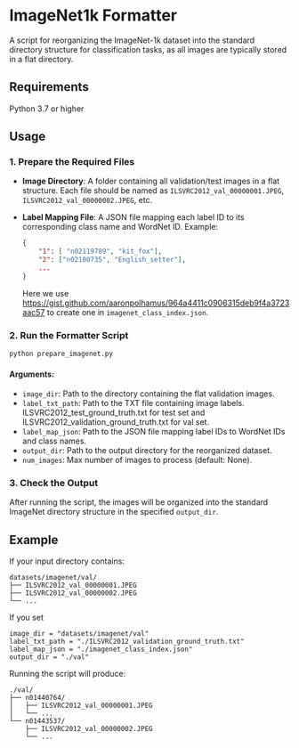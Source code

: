 # ImageNet1k Formatter

A script for reorganizing the ImageNet-1k dataset into the standard directory structure for classification tasks, as all images are typically stored in a flat directory.

## Requirements

Python 3.7 or higher

## Usage

### 1. Prepare the Required Files

- **Image Directory**: A folder containing all validation/test images in a flat structure. Each file should be named as `ILSVRC2012_val_00000001.JPEG`, `ILSVRC2012_val_00000002.JPEG`, etc.

- **Label Mapping File**: A JSON file mapping each label ID to its corresponding class name and WordNet ID. Example:

  ```json
  {
      "1": [ "n02119789", "kit_fox"],
      "2": ["n02100735", "English_setter"],
      ...
  }
  ```

  Here we use https://gist.github.com/aaronpolhamus/964a4411c0906315deb9f4a3723aac57 to create one in `imagenet_class_index.json`.

### 2. Run the Formatter Script

```python
python prepare_imagenet.py
```

#### Arguments:

- `image_dir`: Path to the directory containing the flat validation images.
- `label_txt_path`: Path to the TXT file containing image labels. ILSVRC2012_test_ground_truth.txt for test set and ILSVRC2012_validation_ground_truth.txt for val set.
- `label_map_json`: Path to the JSON file mapping label IDs to WordNet IDs and class names.
- `output_dir`: Path to the output directory for the reorganized dataset.
- `num_images`: Max number of images to process (default: None).

### 3. Check the Output

After running the script, the images will be organized into the standard ImageNet directory structure in the specified `output_dir`.

## Example

If your input directory contains:

```
datasets/imagenet/val/
├── ILSVRC2012_val_00000001.JPEG
├── ILSVRC2012_val_00000002.JPEG
└── ...
```

If you set 
```
image_dir = "datasets/imagenet/val"
label_txt_path = "./ILSVRC2012_validation_ground_truth.txt"
label_map_json = "./imagenet_class_index.json"
output_dir = "./val"
```

Running the script will produce:

```
./val/
├── n01440764/
│   ├── ILSVRC2012_val_00000001.JPEG
│   └── ...
└── n01443537/
    ├── ILSVRC2012_val_00000002.JPEG
    └── ...
```